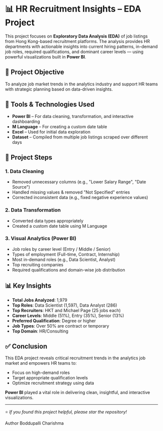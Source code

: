 # 📊 HR Recruitment Insights – EDA Project

This project focuses on **Exploratory Data Analysis (EDA)** of job listings from Hong Kong-based recruitment platforms. The analysis provides HR departments with actionable insights into current hiring patterns, in-demand job roles, required qualifications, and dominant career levels — using powerful visualizations built in **Power BI**.


## 🧠 Project Objective

To analyze job market trends in the analytics industry and support HR teams with strategic planning based on data-driven insights.


## 🔧 Tools & Technologies Used

- **Power BI** – For data cleaning, transformation, and interactive dashboarding  
- **M Language** – For creating a custom date table  
- **Excel** – Used for initial data exploration  
- **Dataset** – Compiled from multiple job listings scraped over different days  


## 📁 Project Steps

### 1. Data Cleaning
- Removed unnecessary columns (e.g., "Lower Salary Range", "Date Source")  
- Handled missing values & removed "Not Specified" entries  
- Corrected inconsistent data (e.g., fixed negative experience values)  

### 2. Data Transformation
- Converted data types appropriately  
- Created a custom date table using M Language  

### 3. Visual Analytics (Power BI)
- Job roles by career level (Entry / Middle / Senior)  
- Types of employment (Full-time, Contract, Internship)  
- Most in-demand roles (e.g., Data Scientist, Analyst)  
- Top recruiting companies  
- Required qualifications and domain-wise job distribution  


## 📊 Key Insights

- **Total Jobs Analyzed**: 1,979  
- **Top Roles**: Data Scientist (1,597), Data Analyst (286)  
- **Top Recruiters**: HKT and Michael Page (25 jobs each)  
- **Career Levels**: Middle (51%), Entry (35%), Senior (13%)  
- **Preferred Qualification**: Degree or higher  
- **Job Types**: Over 50% are contract or temporary  
- **Top Domain**: HR/Consulting  


## ✅ Conclusion

This EDA project reveals critical recruitment trends in the analytics job market and empowers HR teams to:
- Focus on high-demand roles  
- Target appropriate qualification levels  
- Optimize recruitment strategy using data  

**Power BI** played a vital role in delivering clean, insightful, and interactive visualizations.

---

⭐ *If you found this project helpful, please star the repository!*  

 Author
 Boddupalli Charishma
